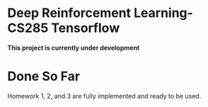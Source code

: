 # Deep Reinforcement Learning-CS285 Tensorflow
**This project is currently under development**
# Done So Far
Homework 1, 2, and 3 are fully implemented and ready to be used.
